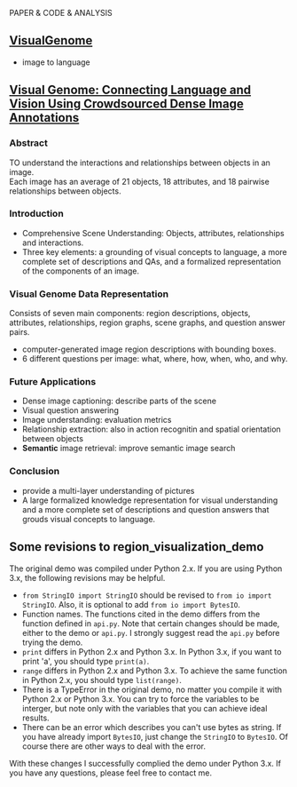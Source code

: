 PAPER & CODE & ANALYSIS  

## [VisualGenome](http://visualgenome.org/)  
* image to language  

## [Visual Genome: Connecting Language and Vision Using Crowdsourced Dense Image Annotations](http://visualgenome.org/paper)  
### Abstract  
TO understand the interactions and relationships between objects in an image.  
Each image has an average of 21 objects, 18 attributes, and 18 pairwise relationships between objects.  

### Introduction  
* Comprehensive Scene Understanding: Objects, attributes, relationships and interactions.  
* Three key elements: a grounding of visual concepts to language, a more complete set of descriptions and QAs, and a formalized representation of the components of an image.  

### Visual Genome Data Representation  
Consists of seven main components: region descriptions, objects, attributes, relationships, region graphs, scene graphs, and question answer pairs.  
* computer-generated image region descriptions with bounding boxes.  
* 6 different questions per image: what, where, how, when, who, and why.

### Future Applications  
* Dense image captioning: describe parts of the scene  
* Visual question answering
* Image understanding: evaluation metrics  
* Relationship extraction: also in action recognitin and spatial orientation between objects  
* **Semantic** image retrieval: improve semantic image search  

### Conclusion  
* provide a multi-layer understanding of pictures  
* A large formalized knowledge representation for visual understanding and a more complete set of descriptions and question answers that grouds visual concepts to language.  

## Some revisions to region_visualization_demo  
The original demo was compiled under Python 2.x. If you are using Python 3.x, the following revisions may be helpful.  
* `from StringIO import StringIO` should be revised to `from io import StringIO`. Also, it is optional to add `from io import BytesIO`.  
* Function names. The functions cited in the demo differs from the function defined in `api.py`. Note that certain changes should be made, either to the demo or `api.py`. I strongly suggest read the `api.py` before trying the demo.  
* `print` differs in Python 2.x and Python 3.x. In Python 3.x, if you want to print 'a', you should type `print(a)`.  
* `range` differs in Python 2.x and Python 3.x. To achieve the same function in Python 2.x, you should type `list(range)`.  
* There is a TypeError in the original demo, no matter you compile it with Python 2.x or Python 3.x. You can try to force the variables to be interger, but note only with the variables that you can achieve ideal results.  
* There can be an error which describes you can't use bytes as string. If you have already import `BytesIO`, just change the `StringIO` to `BytesIO`. Of course there are other ways to deal with the error.  

With these changes I successfully complied the demo under Python 3.x. If you have any questions, please feel free to contact me.  

